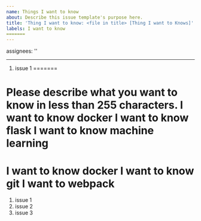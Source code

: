 ```yaml
---
name: Things I want to know
about: Describe this issue template's purpose here.
title: 'Thing I want to know: <file in title> [Thing I want to Knows]'
labels: I want to know
=======
---
```

assignees: ''

---

1. issue 1
=======

Please describe what you want to know in less than 255 characters.
I want to know docker
I want to know flask
I want to know machine learning
=======
I want to know docker
I want to know git
I want to webpack
=======
1. issue 1
2. issue 2
3. issue 3
